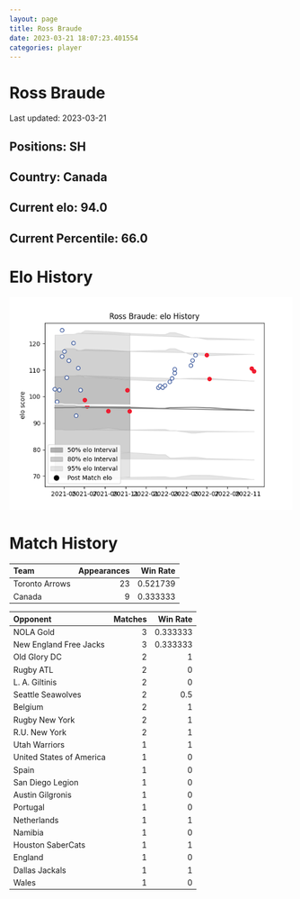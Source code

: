 ```yaml
---  
layout: page  
title: Ross Braude  
date: 2023-03-21 18:07:23.401554  
categories: player  
---
```

# Ross Braude


Last updated: 2023-03-21
## Positions: SH

## Country: Canada

## Current elo: 94.0

## Current Percentile: 66.0

# Elo History


![elo history](history_RossBraude.png)
# Match History


| Team           |   Appearances |   Win Rate |
|:---------------|--------------:|-----------:|
| Toronto Arrows |            23 |   0.521739 |
| Canada         |             9 |   0.333333 |

| Opponent                 |   Matches |   Win Rate |
|:-------------------------|----------:|-----------:|
| NOLA Gold                |         3 |   0.333333 |
| New England Free Jacks   |         3 |   0.333333 |
| Old Glory DC             |         2 |   1        |
| Rugby ATL                |         2 |   0        |
| L. A. Giltinis           |         2 |   0        |
| Seattle Seawolves        |         2 |   0.5      |
| Belgium                  |         2 |   1        |
| Rugby New York           |         2 |   1        |
| R.U. New York            |         2 |   1        |
| Utah Warriors            |         1 |   1        |
| United States of America |         1 |   0        |
| Spain                    |         1 |   0        |
| San Diego Legion         |         1 |   0        |
| Austin Gilgronis         |         1 |   0        |
| Portugal                 |         1 |   0        |
| Netherlands              |         1 |   1        |
| Namibia                  |         1 |   0        |
| Houston SaberCats        |         1 |   1        |
| England                  |         1 |   0        |
| Dallas Jackals           |         1 |   1        |
| Wales                    |         1 |   0        |